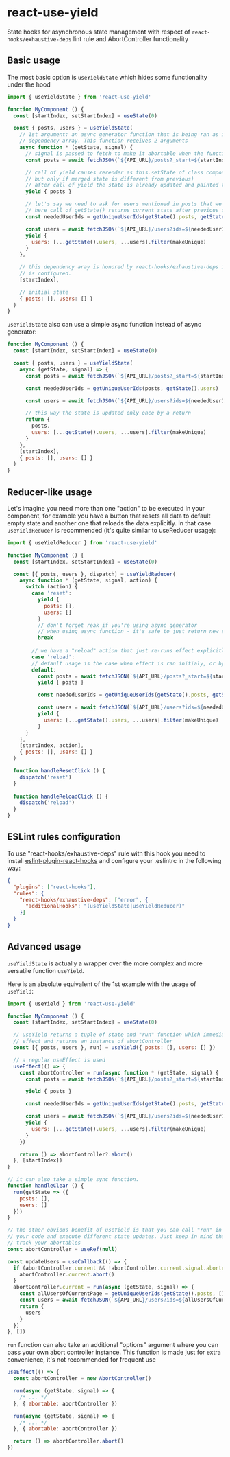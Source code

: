 # react-use-yield

State hooks for asynchronous state management with respect of
`react-hooks/exhaustive-deps` lint rule and AbortController functionality

## Basic usage

The most basic option is `useYieldState` which hides some functionality under the hood

```jsx
import { useYieldState } from 'react-use-yield'

function MyComponent () {
  const [startIndex, setStartIndex] = useState(0)

  const { posts, users } = useYieldState(
    // 1st argument: an async generator function that is being ran as in useEffect based on 
    // dependency array. This function receives 2 arguments
    async function * (getState, signal) {
      // signal is passed to fetch to make it abortable when the function is ran again
      const posts = await fetchJSON(`${API_URL}/posts?_start=${startIndex}&_limit=3`, { signal })

      // call of yield causes rerender as this.setState of class component (it merges the state 
      // but only if merged state is different from previous)
      // after call of yield the state is already updated and painted to UI
      yield { posts }

      // let's say we need to ask for users mentioned in posts that we need to fetch
      // here call of getState() returns current state after previous update
      const neededUserIds = getUniqueUserIds(getState().posts, getState().users)

      const users = await fetchJSON(`${API_URL}/users?ids=${neededUserIds}`, { signal })
      yield {
        users: [...getState().users, ...users].filter(makeUnique)
      }
    },

    // this dependency aray is honored by react-hooks/exhaustive-deps if "additionalHooks" option
    // is configured.
    [startIndex],

    // initial state
    { posts: [], users: [] }
  )
}
```

`useYieldState` also can use a simple async function instead of async generator:

```jsx
function MyComponent () {
  const [startIndex, setStartIndex] = useState(0)

  const { posts, users } = useYieldState(
    async (getState, signal) => {
      const posts = await fetchJSON(`${API_URL}/posts?_start=${startIndex}&_limit=3`, { signal })

      const neededUserIds = getUniqueUserIds(posts, getState().users)

      const users = await fetchJSON(`${API_URL}/users?ids=${neededUserIds}`, { signal })

      // this way the state is updated only once by a return
      return {
        posts,
        users: [...getState().users, ...users].filter(makeUnique)
      }
    },
    [startIndex],
    { posts: [], users: [] }
  )
}
```

## Reducer-like usage

Let's imagine you need more than one "action" to be executed in your component, for example you have
a button that resets all data to default empty state and another one that reloads the data 
explicitly. 
In that case `useYieldReducer` is recommended (it's quite similar to useReducer usage):

```jsx
import { useYieldReducer } from 'react-use-yield'

function MyComponent () {
  const [startIndex, setStartIndex] = useState(0)

  const [{ posts, users }, dispatch] = useYieldReducer(
    async function * (getState, signal, action) {
      switch (action) {
        case 'reset':
          yield {
            posts: [],
            users: []
          }
          // don't forget reak if you're using async generator
          // when using async function - it's safe to just return new state w/o break
          break
        
        // we have a "reload" action that just re-runs effect explicitly
        case 'reload':
        // default usage is the case when effect is ran initialy, or by a depencency change
        default:
          const posts = await fetchJSON(`${API_URL}/posts?_start=${startIndex}&_limit=3`, { signal })
          yield { posts }

          const neededUserIds = getUniqueUserIds(getState().posts, getState().users)

          const users = await fetchJSON(`${API_URL}/users?ids=${neededUserIds}`, { signal })
          yield { 
            users: [...getState().users, ...users].filter(makeUnique)
          }
      }
    },
    [startIndex, action],
    { posts: [], users: [] }
  )

  function handleResetClick () {
    dispatch('reset')
  }
  
  function handleReloadClick () {
    dispatch('reload')
  }
}
```

## ESLint rules configuration
To use "react-hooks/exhaustive-deps" rule with this hook you need to install
[eslint-plugin-react-hooks](https://www.npmjs.com/package/eslint-plugin-react-hooks) and
configure your .eslintrc in the following way:

```json
{
  "plugins": ["react-hooks"],
  "rules": {
    "react-hooks/exhaustive-deps": ["error", {
      "additionalHooks": "(useYieldState|useYieldReducer)"
    }]
  }
}
```

## Advanced usage

`useYieldState` is actually a wrapper over the more complex and more versatile function `useYield`.

Here is an absolute equivalent of the 1st example with the usage of `useYield`:

```jsx
import { useYield } from 'react-use-yield'

function MyComponent () {
  const [startIndex, setStartIndex] = useState(0)

  // useYield returns a tuple of state and "run" function which immediately executes a desired 
  // effect and returns an instance of abortController
  const [{ posts, users }, run] = useYield({ posts: [], users: [] })

  // a regular useEffect is used
  useEffect(() => {
    const abortController = run(async function * (getState, signal) {
      const posts = await fetchJSON(`${API_URL}/posts?_start=${startIndex}&_limit=3`, { signal })

      yield { posts }

      const neededUserIds = getUniqueUserIds(getState().posts, getState().users)

      const users = await fetchJSON(`${API_URL}/users?ids=${neededUserIds}`, { signal })
      yield {
        users: [...getState().users, ...users].filter(makeUnique)
      }
    })

    return () => abortController?.abort()
  }, [startIndex])
}
```

```jsx
// it can also take a simple sync function.
function handleClear () {
  run(getState => ({
    posts: [],
    users: []
  }))
}

// the other obvious benefit of useYield is that you can call "run" in different places of
// your code and execute different state updates. Just keep in mind that you still need to 
// track your abortables
const abortController = useRef(null)

const updateUsers = useCallback(() => {
  if (abortController.current && !abortController.current.signal.aborted) {
    abortController.current.abort()
  }
  abortController.current = run(async (getState, signal) => {
    const allUsersOfCurrentPage = getUniqueUserIds(getState().posts, [])
    const users = await fetchJSON(`${API_URL}/users?ids=${allUsersOfCurrentPage}`, { signal })
    return {
      users
    }
  })
}, [])
```

`run` function can also take an additional "options" argument where you can pass your own abort
controller instance. This function is made just for extra convenience, it's not recommended for
frequent use

```jsx
useEffect(() => {
  const abortController = new AbortController()

  run(async (getState, signal) => {
    /* ... */
  }, { abortable: abortController })

  run(async (getState, signal) => {
    /* ... */
  }, { abortable: abortController })

  return () => abortController.abort()
})
```
